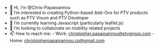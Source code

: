 - 👋 Hi, I’m @Chris-Papaioannou
- 👀 I’m interested in creating Python-based Add-Ons for PTV products such as PTV Visum and PTV Developer
- 🌱 I’m currently learning Javascript (particularly leaflet.js)
- 💞️ I’m looking to collaborate on mobility related projects
- 📫 How to reach me:
        -   Work: christopher.papaioannou@ptvgroup.com
        -   Home: christopherpapaioannou.cp@gmail.com
